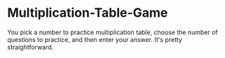 # Multiplication-Table-Game

You pick a number to practice multiplication table, choose the number of questions to practice, and then enter your answer. It's pretty straightforward. 
